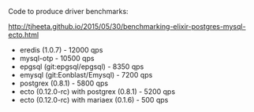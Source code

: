 Code to produce driver benchmarks:

http://tjheeta.github.io/2015/05/30/benchmarking-elixir-postgres-mysql-ecto.html

* eredis (1.0.7) - 12000 qps
* mysql-otp - 10500 qps
* epgsql (git:epgsql/epgsql) - 8350 qps
* emysql (git:Eonblast/Emysql) - 7200 qps
* postgrex (0.8.1) - 5800 qps
* ecto (0.12.0-rc) with postgrex (0.8.1) - 5200 qps
* ecto (0.12.0-rc) with mariaex (0.1.6) - 500 qps
